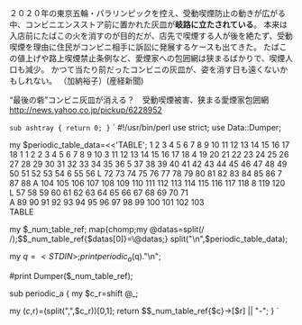 ２０２０年の東京五輪・パラリンピックを控え、受動喫煙防止の動きが広がる中、コンビニエンスストア前に置かれた灰皿が**岐路に立たされている**。
本来は入店前にたばこの火を消すのが目的だが、店先で喫煙する人が後を絶たず、受動喫煙を理由に住民がコンビニ相手に訴訟に発展するケースも出てきた。
たばこの値上げや路上喫煙禁止条例など、愛煙家への包囲網は狭まるばかりで、喫煙人口も減少。
かつて当たり前だったコンビニの灰皿が、姿を消す日も遠くないかもしれない。
（加納裕子）(産経新聞)

“最後の砦”コンビニ灰皿が消える？　受動喫煙被害、狭まる愛煙家包囲網 http://news.yahoo.co.jp/pickup/6228952

`
sub ashtray {
	return 0;
}
`
`
#!/usr/bin/perl
use strict;
use Data::Dumper;

my $periodic_table_data=<<'TABLE';
 1 2 3 4 5 6 7 8 9 10 11 12 13 14 15 16 17 18
1 1                 2
2 3 4           5 6 7 8 9 10
3 11 12           13 14 15 16 17 18
4 19 20 21 22 23 24 25 26 27 28 29 30 31 32 33 34 35 36
5 37 38 39 40 41 42 43 44 45 46 47 48 49 50 51 52 53 54
6 55 56 L 72 73 74 75 76 77 78 79 80 81 82 83 84 85 86
7 87 88 A 104 105 106 107 108 109 110 111 112 113 114 115 116 117 118
8 119 120                
L 57 58 59 60 61 62 63 64 65 66 67 68 69 70 71    
A 89 90 91 92 93 94 95 96 97 98 99 100 101 102 103    
TABLE

my $_num_table_ref;
map{chomp;my @datas=split(/ /);$$_num_table_ref{$datas[0]}=\@datas;} split("\n",$periodic_table_data);

my $q=<STDIN>;
print periodic_a($q)."\n";

#print Dumper($_num_table_ref);

sub periodic_a {
 my $c_r=shift @_;

 my ($c,$r)=(split("\,",$c_r))[0,1];
 return $$_num_table_ref{$c}->[$r] || "\-";
}
`
